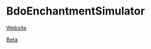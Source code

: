 # BdoEnchantmentSimulator

[Website](https://d4ycore.github.io/BdoEnchantmentSimulator/)

[Beta](https://d4ycore.github.io/BdoEnchantmentSimulator/dev)
